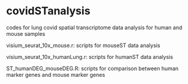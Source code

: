 # covidSTanalysis
codes for lung covid spatial transcriptome data analysis for human and mouse samples

visium_seurat_10x_mouse.r: scripts for mouseST data analysis

visium_seurat_10x_humanLung.r: scripts for humanST data analysis

ST_humanDEG_mouseDEG.R: scripts for comparison between human marker genes and mouse marker genes

